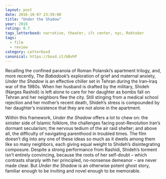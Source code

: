 ```yaml
---
layout: post 
date: 2016-10-07 23:59:00
title: "Under the Shadow"
year: 2016
rating: 0.7
tags_letterboxd: narrative, theater, ifc center, nyc, Robtober
tags:
  - film
  - review
category: Letterboxd
canonical: https://boxd.it/bBvhP
---
```


Recalling the confined paranoia of Roman Polanski’s apartment trilogy, and, more recently, <cite>The Babadook</cite>’s exploration of grief and maternal anxiety, <cite>Under the Shadow</cite> is an effective chiller set in Tehran during the Iran–Iraq war of the 1980s. When her husband is drafted by the military, Shideh (Narges Rashidi) is left alone to care for her daughter as bombs fall on Tehran and her neighbors flee the city. Still stinging from a medical school rejection and her mother’s recent death, Shideh’s stress is compounded by her daughter’s insistence that they are not alone in the apartment.

Within this framework, <cite>Under the Shadow</cite> offers a lot to chew on: the sinister side of Islamic folklore, the challenges facing post-Revolution Iran’s dormant secularism; the nervous tedium of the air raid shelter; and above all, the difficulty of navigating parenthood in troubled times. The film doesn’t dig into any one of these ideas so much as it dwells among them like so many neighbors, each giving equal weight to Shideh’s disintegrating composure. Despite a strong performance from Rashidi, Shideh’s torment isn’t entirely convincing, because the roots of her self-doubt – which contrasts sharply with her principled, no-nonsense demeanor – are never made clear. But <cite>Under the Shadow</cite> is an otherwise potent ghost story, familiar enough to be inviting and novel enough to be memorable.